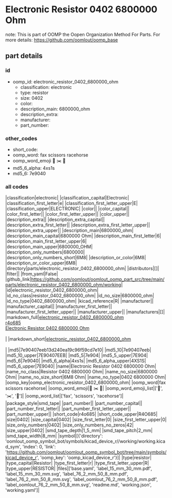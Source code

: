 # Electronic Resistor 0402 6800000 Ohm  

note: This is part of OOMP the Oopen Organization Method For Parts. For more details: https://github.com/oomlout/oomp_base

##  part details





### id
* oomp_id: electronic_resistor_0402_6800000_ohm
  * classification: electronic
  * type: resistor
  * size: 0402
  * color: 
  * description_main: 6800000_ohm
  * description_extra: 
  * manufacturer: 
  * part_number: 

### other_codes
* short_code: 
* oomp_word: fax scissors racehorse
* oomp_word_emoji :fax: :scissors: :racehorse:
* md5_6_alpha: 4xs1s
* md5_6: 7e9040

### all codes 
|classification|electronic|
|classification_capital|Electronic|
|classification_first_letter|e|
|classification_first_letter_upper|E|
|classification_upper|ELECTRONIC|
|color||
|color_capital||
|color_first_letter||
|color_first_letter_upper||
|color_upper||
|description_extra||
|description_extra_capital||
|description_extra_first_letter||
|description_extra_first_letter_upper||
|description_extra_upper||
|description_main|6800000_ohm|
|description_main_capital|6800000 Ohm|
|description_main_first_letter|6|
|description_main_first_letter_upper|6|
|description_main_upper|6800000_OHM|
|description_only_numbers|6800000|
|description_only_numbers_short|6M8|
|description_or_color|6M8|
|description_or_color_upper|6M8|
|directory|parts/electronic_resistor_0402_6800000_ohm|
|distributors|[]|
|filter||
|from_yaml|False|
|github_link|https://github.com/oomlout/oomlout_oomp_part_src/tree/main/parts/electronic_resistor_0402_6800000_ohm/working|
|id|electronic_resistor_0402_6800000_ohm|
|id_no_class|resistor_0402_6800000_ohm|
|id_no_size|6800000_ohm|
|id_no_type|0402_6800000_ohm|
|kicad_reference|R|
|manufacturer||
|manufacturer_capital||
|manufacturer_first_letter||
|manufacturer_first_letter_upper||
|manufacturer_upper||
|manufacturers|[]|
|markdown_full|[electronic_resistor_0402_6800000_ohm](https://github.com/oomlout/oomlout_oomp_part_src/tree/main/parts/electronic_resistor_0402_6800000_ohm/working)<br>[r4o685](https://github.com/oomlout/oomlout_oomp_part_src/tree/main/parts/electronic_resistor_0402_6800000_ohm/working)<br>[Electronic Resistor 0402 6800000 Ohm](https://github.com/oomlout/oomlout_oomp_part_src/tree/main/parts/electronic_resistor_0402_6800000_ohm/working)<br><br>|
|markdown_short|[electronic_resistor_0402_6800000_ohm](https://github.com/oomlout/oomlout_oomp_part_src/tree/main/parts/electronic_resistor_0402_6800000_ohm/working)<br><br>|
|md5|7e90407eeb13d240ea19c96f59cd7e10|
|md5_10|7e90407eeb|
|md5_10_upper|7E90407EEB|
|md5_5|7e904|
|md5_5_upper|7E904|
|md5_6|7e9040|
|md5_6_alpha|4xs1s|
|md5_6_alpha_upper|4XS1S|
|md5_6_upper|7E9040|
|name|Electronic Resistor 0402 6800000 Ohm|
|name_no_class|Resistor 0402 6800000 Ohm|
|name_no_size|6800000 Ohm|
|name_no_size_short|6M8 Ohm|
|name_no_type|0402 6800000 Ohm|
|oomp_key|oomp_electronic_resistor_0402_6800000_ohm|
|oomp_word|fax scissors racehorse|
|oomp_word_emoji|:fax: :scissors: :racehorse:|
|oomp_word_emoji_list|[':fax:', ':scissors:', ':racehorse:']|
|oomp_word_list|['fax', 'scissors', 'racehorse']|
|package_style|smd_tape|
|part_number||
|part_number_capital||
|part_number_first_letter||
|part_number_first_letter_upper||
|part_number_upper||
|short_code|r4o685|
|short_code_upper|R4O685|
|size|0402|
|size_capital|0402|
|size_first_letter|0|
|size_first_letter_upper|0|
|size_only_numbers|0402|
|size_only_numbers_no_zeros|42|
|size_upper|0402|
|smd_tape_depth|1_5_mm|
|smd_tape_pitch|2_mm|
|smd_tape_width|8_mm|
|symbol|[{'directory': 'oomlout_oomp_symbol_bot/symbols/kicad_device_r//working/working.kicad_sym', 'index': 0, 'link': 'https://github.com/oomlout/oomlout_oomp_symbol_bot/tree/main/symbols/kicad_device_r', 'oomp_key': 'oomp_kicad_device_r'}]|
|type|resistor|
|type_capital|Resistor|
|type_first_letter|r|
|type_first_letter_upper|R|
|type_upper|RESISTOR|
|files|['base.yaml', 'label_15_mm_30_mm.pdf', 'label_15_mm_30_mm.svg', 'label_76_2_mm_50_8_mm.pdf', 'label_76_2_mm_50_8_mm.svg', 'label_oomlout_76_2_mm_50_8_mm.pdf', 'label_oomlout_76_2_mm_50_8_mm.svg', 'readme.md', 'working.json', 'working.yaml']|
